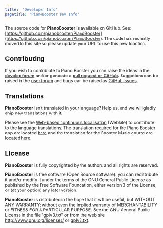 ```yaml
---
title:  'Developer Info'
pagetitle: 'PianoBooster Dev Info'
---
```


The source code for **PianoBooster** is available on GitHub. See: [https://github.com/pianobooster/PianoBooster](https://github.com/pianobooster/PianoBooster).
The code has reciently moved to this site so please update your URL to use this new loaction.

## Contributing

If you wish to contribiute to Piano Booster you can raise the ideas in the [develop forum](http://piano-booster.2625608.n2.nabble.com/Piano-Booster-Development-f2625691.html)
and/or generate a [pull request on GitHub](https://github.com/pianobooster/PianoBooster/pulls).
Suggetions can be raised in the [user forum](http://piano-booster.2625608.n2.nabble.com/Piano-Booster-Users-f1591936.html)
and bugs can be raised as [GitHub issues](https://github.com/pianobooster/PianoBooster/issues).

## Translations

**PianoBooster** isn't translated in your language? Help us, and we will gladly ship
new translations with it.

Please see the [Web-based continuous localisation](https://hosted.weblate.org/projects/pianobooster/) (Weblate) to contribute to the language translations.
The translation required for the Piano Booster app are located [here](https://hosted.weblate.org/projects/pianobooster/pianobooster/) and the translation for the Booster Music course are located [here](https://hosted.weblate.org/projects/pianobooster/boostermusic/).


## License

**PianoBooster** is fully copyrighted by the authors and all rights are reserved.

**PianoBooster** is free software (Open Source software): you can redistribute it and/or modify
it under the terms of the GNU General Public License as published by the Free Software
Foundation, either version 3 of the License, or (at your option) any later version.

**PianoBooster** is distributed in the hope that it will be useful, but WITHOUT ANY WARRANTY;
without even the implied warranty of MERCHANTABILITY or FITNESS FOR A PARTICULAR PURPOSE.
See the GNU General Public License in the file "gplv3.txt" or from the web site
<http://www.gnu.org/licenses/> or [gplv3.txt](gplv3.txt).

